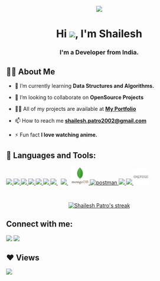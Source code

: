 <p align="center" width="100%">
    <img width="33%" src="https://i.imgur.com/u2Z87a4.gif">
</p>
<h1 align="center">Hi <img src="https://raw.githubusercontent.com/MartinHeinz/MartinHeinz/master/wave.gif" width="30px">, I'm Shailesh</h1>
<h3 align="center">I'm a Developer from India.</h3>

## 🙋‍♂️ About Me

- 🌱 I’m currently learning **Data Structures and Algorithms.**

- 👯 I’m looking to collaborate on **OpenSource Projects**

- 👨‍💻 All of my projects are available at **[My Portfolio](https://shailesh-patro-portfolio.netlify.app/)**

- 📫 How to reach me **shailesh.patro2002@gmail.com**

- ⚡ Fun fact **I love watching anime.**

## 🚀 Languages and Tools:

<p align="left"> 
    <a href="https://reactjs.org/" target="_blank"> <img src="https://img.icons8.com/color/48/000000/react-native.png"/> </a>
    <a href="https://developer.mozilla.org/en-US/docs/Web/JavaScript" target="_blank"> <img src="https://img.icons8.com/color/48/000000/javascript.png"/> </a> 
    <a href="https://www.w3.org/html/" target="_blank"> <img src="https://img.icons8.com/color/48/000000/html-5.png"/> </a> 
    <a href="https://www.w3schools.com/css/" target="_blank"> <img src="https://img.icons8.com/color/48/000000/css3.png"/> </a> 
    <a href="https://getbootstrap.com" target="_blank"> <img src="https://img.icons8.com/color/48/000000/bootstrap.png"/> </a> 
    <a href="https://www.python.org" target="_blank"> <img src="https://img.icons8.com/color/48/000000/python.png"/> </a> 
    <a style="padding-right:8px;" href="https://nodejs.org" target="_blank"> <img src="https://img.icons8.com/color/48/000000/nodejs.png"/> </a> 
    <a style="padding-right:8px;" href="https://www.mysql.com/" target="_blank"> <img src="https://img.icons8.com/fluent/50/000000/mysql-logo.png"/> </a>
    <a href="https://www.mongodb.com/" target="_blank"> <img src="https://raw.githubusercontent.com/devicons/devicon/master/icons/mongodb/mongodb-original-wordmark.svg" alt="mongodb" width="48" height="48"/> </a> 
    <a href="https://postman.com" target="_blank"> <img src="https://www.vectorlogo.zone/logos/getpostman/getpostman-icon.svg" alt="postman" width="45" height="45"/> </a>   
    <a href="https://git-scm.com/" target="_blank"> <img src="https://img.icons8.com/color/48/000000/git.png"/> </a> 
    <a href="https://redux.js.org" target="_blank"> <img src="https://img.icons8.com/color/48/000000/redux.png"/> </a>
    <a href="https://expressjs.com" target="_blank"> <img src="https://raw.githubusercontent.com/devicons/devicon/master/icons/express/express-original-wordmark.svg" alt="express" width="40" height="40"/> </a>
</p>
<br/>

<p align="center">
    <a href="https://github.com/mastershailesh1234/github-readme-streak-stats">
        <img title="🔥 Get streak stats for your profile at git.io/streak-stats" alt="Shailesh Patro's streak" src="https://github-readme-streak-stats.herokuapp.com/?user=mastershailesh1234&theme=black-ice&hide_border=true&stroke=0000&background=060A0CD0"/>
    </a>
</p>

<!-- ## 📊 My Github Stats

  <br/>
    <a href="https://github.com/mastershailesh1234/github-readme-stats"><img alt="Shailesh Patro's Github Stats" src="https://github-readme-stats.vercel.app/api?username=mastershailesh1234&show_icons=true&count_private=true&theme=react&hide_border=true&bg_color=0D1117" /></a>
  <a href="https://github.com/mastershailesh1234/github-readme-stats"><img alt="Shailesh Patro's Top Languages" src="https://github-readme-stats.vercel.app/api/top-langs/?username=mastershailesh1234&langs_count=8&count_private=true&layout=compact&theme=react&hide_border=true&bg_color=0D1117" /></a>
  <br/>
  <b>Note:</b> Top languages is only a metric of the languages my public code consists of and doesn't reflect experience or skill level.

<br/>

<br/>
<br/> -->

## Connect with me:

<p align="left">

<a href = "https://www.linkedin.com/in/shailesh-patro-4b28901b3/"><img src="https://img.icons8.com/fluent/48/000000/linkedin.png"/></a>
<a href = "https://www.instagram.com/master_shailesh_1234/"><img src="https://img.icons8.com/fluent/48/000000/instagram-new.png"/></a>

</p>

## ❤ Views

<a href="https://github.com/Meghna-DAS/github-profile-views-counter">
    <img src="https://komarev.com/ghpvc/?username=mastershailesh1234">
</a>
